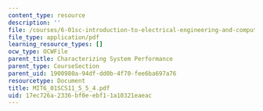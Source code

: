 ```yaml
---
content_type: resource
description: ''
file: /courses/6-01sc-introduction-to-electrical-engineering-and-computer-science-i-spring-2011/17ec726a2336bf0eebf11a10321eaeac_MIT6_01SCS11_5_5_4.pdf
file_type: application/pdf
learning_resource_types: []
ocw_type: OCWFile
parent_title: Characterizing System Performance
parent_type: CourseSection
parent_uid: 1900980a-94df-dd0b-4f70-fee6ba697a76
resourcetype: Document
title: MIT6_01SCS11_5_5_4.pdf
uid: 17ec726a-2336-bf0e-ebf1-1a10321eaeac
---
```

